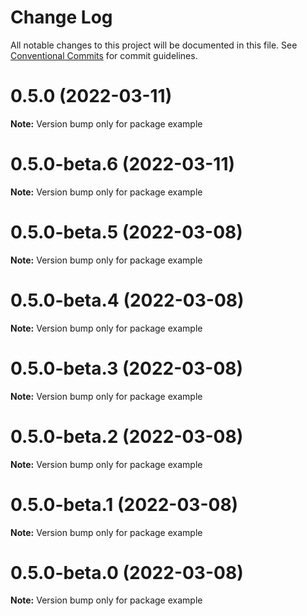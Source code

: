 # Change Log

All notable changes to this project will be documented in this file.
See [Conventional Commits](https://conventionalcommits.org) for commit guidelines.

# 0.5.0 (2022-03-11)

**Note:** Version bump only for package example

# 0.5.0-beta.6 (2022-03-11)

**Note:** Version bump only for package example

# 0.5.0-beta.5 (2022-03-08)

**Note:** Version bump only for package example

# 0.5.0-beta.4 (2022-03-08)

**Note:** Version bump only for package example

# 0.5.0-beta.3 (2022-03-08)

**Note:** Version bump only for package example

# 0.5.0-beta.2 (2022-03-08)

**Note:** Version bump only for package example

# 0.5.0-beta.1 (2022-03-08)

**Note:** Version bump only for package example

# 0.5.0-beta.0 (2022-03-08)

**Note:** Version bump only for package example
